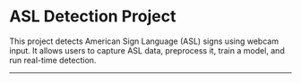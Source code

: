 
# ASL Detection Project

This project detects American Sign Language (ASL) signs using webcam input. It allows users to capture ASL data, preprocess it, train a model, and run real-time detection.

---
